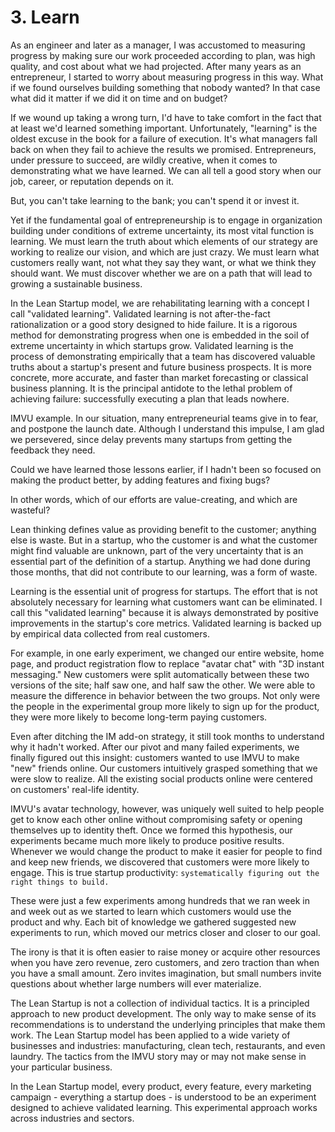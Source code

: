 # 3. Learn
As an engineer and later as a manager, I was accustomed to measuring progress by making sure our work proceeded according to plan, was high quality, and cost about what we had projected. After many years as an entrepreneur, I started to worry about measuring progress in this way. What if we found ourselves building something that nobody wanted? In that case what did it matter if we did it on time and on budget?

If we wound up taking a wrong turn, I'd have to take comfort in the fact that at least we'd learned something important. Unfortunately, "learning" is the oldest excuse in the book for a failure of execution. It's what managers fall back on when they fail to achieve the results we promised. Entrepreneurs, under pressure to succeed, are wildly creative, when it comes to demonstrating what we have learned. We can all tell a good story when our job, career, or reputation depends on it.

But, you can't take learning to the bank; you can't spend it or invest it.

Yet if the fundamental goal of entrepreneurship is to engage in organization building under conditions of extreme uncertainty, its most vital function is learning. We must learn the truth about which elements of our strategy are working to realize our vision, and which are just crazy. We must learn what customers really want, not what they say they want, or what we think they should want. We must discover whether we are on a path that will lead to growing a sustainable business.

In the Lean Startup model, we are rehabilitating learning with a concept I call "validated learning". Validated learning is not after-the-fact rationalization or a good story designed to hide failure. It is a rigorous method for demonstrating progress when one is embedded in the soil of extreme uncertainty in which startups grow. Validated learning is the process of demonstrating empirically that a team has discovered valuable truths about a startup's present and future business prospects. It is more concrete, more accurate, and faster than market forecasting or classical business planning. It is the principal antidote to the lethal problem of achieving failure: successfully executing a plan that leads nowhere.

IMVU example. In our situation, many entrepreneurial teams give in to fear, and postpone the launch date. Although I understand this impulse, I am glad we persevered, since delay prevents many startups from getting the feedback they need.

Could we have learned those lessons earlier, if I hadn't been so focused on making the product better, by adding features and fixing bugs?

In other words, which of our efforts are value-creating, and which are wasteful?

Lean thinking defines value as providing benefit to the customer; anything else is waste. But in a startup, who the customer is and what the customer might find valuable are unknown, part of the very uncertainty that is an essential part of the definition of a startup. Anything we had done during those months, that did not contribute to our learning, was a form of waste. 

Learning is the essential unit of progress for startups. The effort that is not absolutely necessary for learning what customers want can be eliminated. I call this "validated learning" because it is always demonstrated by positive improvements in the startup's core metrics. Validated learning is backed up by empirical data collected from real customers.

For example, in one early experiment, we changed our entire website, home page, and product registration flow to replace "avatar chat" with "3D instant messaging." New customers were split automatically between these two versions of the site; half saw one, and half saw the other. We were able to measure the difference in behavior between the two groups. Not only were the people in the experimental group more likely to sign up for the product, they were more likely to become long-term paying customers.

Even after ditching the IM add-on strategy, it still took months to understand why it hadn't worked. After our pivot and many failed experiments, we finally figured out this insight: customers wanted to use IMVU to make "new" friends online. Our customers intuitively grasped something that we were slow to realize. All the existing social products online were centered on customers' real-life identity.

IMVU's avatar technology, however, was uniquely well suited to help people get to know each other online without compromising safety or opening themselves up to identity theft. Once we formed this hypothesis, our experiments became much more likely to produce positive results. Whenever we would change the product to make it easier for people to find and keep new friends, we discovered that customers were more likely to engage. This is true startup productivity: `systematically figuring out the right things to build.`

These were just a few experiments among hundreds that we ran week in and week out as we started to learn which customers would use the product and why. Each bit of knowledge we gathered suggested new experiments to run, which moved our metrics closer and closer to our goal.

The irony is that it is often easier to raise money or acquire other resources when you have zero revenue, zero customers, and zero traction than when you have a small amount. Zero invites imagination, but small numbers invite questions about whether large numbers will ever materialize.

The Lean Startup is not a collection of individual tactics. It is a principled approach to new product development. The only way to make sense of its recommendations is to understand the underlying principles that make them work. The Lean Startup model has been applied to a wide variety of businesses and industries: manufacturing, clean tech, restaurants, and even laundry.
The tactics from the IMVU story may or may not make sense in your particular business.

In the Lean Startup model, every product, every feature, every marketing campaign - everything a startup does - is understood to be an experiment designed to achieve validated learning. This experimental approach works across industries and sectors.
